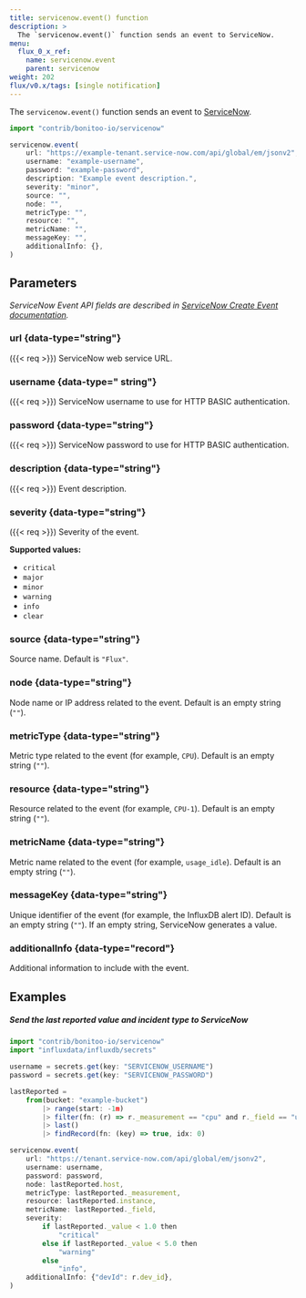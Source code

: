 ```yaml
---
title: servicenow.event() function
description: >
  The `servicenow.event()` function sends an event to ServiceNow.
menu:
  flux_0_x_ref:
    name: servicenow.event
    parent: servicenow
weight: 202
flux/v0.x/tags: [single notification]
---
```


The `servicenow.event()` function sends an event to [ServiceNow](https://servicenow.com).

```js
import "contrib/bonitoo-io/servicenow"

servicenow.event(
    url: "https://example-tenant.service-now.com/api/global/em/jsonv2",
    username: "example-username",
    password: "example-password",
    description: "Example event description.",
    severity: "minor",
    source: "",
    node: "",
    metricType: "",
    resource: "",
    metricName: "",
    messageKey: "",
    additionalInfo: {},
)
```

## Parameters

_ServiceNow Event API fields are described in [ServiceNow Create Event documentation](https://docs.servicenow.com/bundle/paris-it-operations-management/page/product/event-management/task/t_EMCreateEventManually.html)._

### url {data-type="string"}
({{< req >}})
ServiceNow web service URL.

### username {data-type=" string"}
({{< req >}})
ServiceNow username to use for HTTP BASIC authentication.

### password {data-type="string"}
({{< req >}})
ServiceNow password to use for HTTP BASIC authentication.

### description {data-type="string"}
({{< req >}})
Event description.

### severity {data-type="string"}
({{< req >}})
Severity of the event.

**Supported values:**

- `critical`
- `major`
- `minor`
- `warning`
- `info`
- `clear`

### source {data-type="string"}
Source name.
Default is `"Flux"`.

### node {data-type="string"}
Node name or IP address related to the event.
Default is an empty string (`""`).

### metricType {data-type="string"}
Metric type related to the event (for example, `CPU`).
Default is an empty string (`""`).

### resource {data-type="string"}
Resource related to the event (for example, `CPU-1`).
Default is an empty string (`""`).

### metricName {data-type="string"}
Metric name related to the event (for example, `usage_idle`).
Default is an empty string (`""`).

### messageKey {data-type="string"}
Unique identifier of the event (for example, the InfluxDB alert ID).
Default is an empty string (`""`).
If an empty string, ServiceNow generates a value.

### additionalInfo {data-type="record"}
Additional information to include with the event.

## Examples

##### Send the last reported value and incident type to ServiceNow
```js
import "contrib/bonitoo-io/servicenow"
import "influxdata/influxdb/secrets"

username = secrets.get(key: "SERVICENOW_USERNAME")
password = secrets.get(key: "SERVICENOW_PASSWORD")

lastReported =
    from(bucket: "example-bucket")
        |> range(start: -1m)
        |> filter(fn: (r) => r._measurement == "cpu" and r._field == "usage_idle")
        |> last()
        |> findRecord(fn: (key) => true, idx: 0)

servicenow.event(
    url: "https://tenant.service-now.com/api/global/em/jsonv2",
    username: username,
    password: password,
    node: lastReported.host,
    metricType: lastReported._measurement,
    resource: lastReported.instance,
    metricName: lastReported._field,
    severity:
        if lastReported._value < 1.0 then
            "critical"
        else if lastReported._value < 5.0 then
            "warning"
        else
            "info",
    additionalInfo: {"devId": r.dev_id},
)
```
